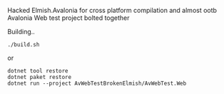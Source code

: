 Hacked Elmish.Avalonia for cross platform compilation and almost ootb Avalonia Web test project bolted together

Building..

```
./build.sh
```

or

```
dotnet tool restore
dotnet paket restore
dotnet run --project AvWebTestBrokenElmish/AvWebTest.Web
```

